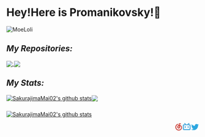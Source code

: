 #  Hey!Here is Promanikovsky!👋

![MoeLoli](https://count.getloli.com/get/@:sakurajimamai02?theme=gelbooru-h")

## *My Repositories:*
<a href="https://github.com/sakurajimamai02/piano-scores">
  <img align="center" src="https://github-readme-stats.vercel.app/api/pin/?username=sakurajimamai02&repo=piano-scores&theme=maroongold" />
</a>
<a href="https://github.com/sakurajimamai02/sakurajimamai02.github.io">
  <img align="center" src="https://github-readme-stats.vercel.app/api/pin/?username=sakurajimamai02&repo=sakurajimamai02.github.io&theme=maroongold" />
</a>

## *My Stats:*

<a href="https://github.com/sakurajimamai02/sakurajimamai02"><img align="center" src="https://github-readme-stats.vercel.app/api?username=sakurajimamai02&show_icons=true&include_all_commits=true&theme=maroongold&hide_border=true" alt="SakurajimaMai02's github stats" /></a><a href="https://github.com/sakurajimamai02/sakurajimamai02"><img align="center" src="https://github-readme-stats.vercel.app/api/top-langs/?username=sakurajimamai02&layout=compact&theme=maroongold&hide_border=true" /></a>
### 
<a href="https://github.com/SakurajimaMai02?tab=stars"><img align="center" src="https://metrics.lecoq.io/SakurajimaMai02?template=classic&isocalendar=1&languages=1&stars=0&lines=1&isocalendar.duration=half-year&languages.limit=8&languages.sections=most-used&languages.colors=github&languages.threshold=0%25&languages.indepth=true&languages.recent.load=300&languages.recent.days=144&stars.limit=2&config.timezone=Asia%2FShanghai" alt="SakurajimaMai02's github stats" /></a>

<a href="https://twitter.com/ZeroTwo705">
  <img align="right" alt="SakurajimaMai02 | Twitter" width="22px" src="https://raw.githubusercontent.com/SakurajimaMai02/SakurajimaMai02/main/assets/twitter.svg" />
</a>
<a href="https://space.bilibili.com/1667002275"><img align="right" alt="SakurajimaMai02 | Bilibili" width="21px" src="https://raw.githubusercontent.com/SakurajimaMai02/SakurajimaMai02/main/assets/bili-icon.svg" />
</a>
<a href="https://music.163.com/#/user/home?id=398680519"><img align="right" alt="SakurajimaMai02 | Netease-Cloud-Music" width="21px" src="https://raw.githubusercontent.com/SakurajimaMai02/SakurajimaMai02/main/assets/163Music-icon.svg" />
</a>
<!---
＼＼\\٩( 'ω' )و //／／
--->
